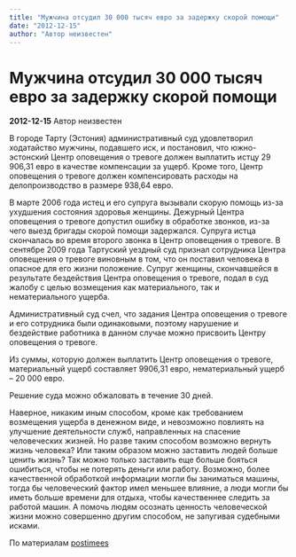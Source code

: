 ```yaml
---
title: "Мужчина отсудил 30 000 тысяч евро за задержку скорой помощи"
date: "2012-12-15"
author: "Автор неизвестен"
---
```


# Мужчина отсудил 30 000 тысяч евро за задержку скорой помощи

**2012-12-15** Автор неизвестен

В городе Тарту (Эстония) административный суд удовлетворил ходатайство мужчины, подавшего иск, и постановил, что южно-эстонский Центр оповещения о тревоге должен выплатить истцу 29 906,31 евро в качестве компенсации за ущерб. Кроме того, Центр оповещения о тревоге должен компенсировать расходы на делопроизводство в размере 938,64 евро.

В марте 2006 года истец и его супруга вызывали скорую помощь из-за ухудшения состояния здоровья женщины. Дежурный Центра оповещения о тревоге допустил ошибку в обработке звонков, из-за чего выезд бригады скорой помощи задержался. Супруга истца скончалась во время второго звонка в Центр оповещения о тревоге. В сентябре 2009 года Тартуский уездный суд признал сотрудника Центра оповещения о тревоге виновным в том, что он поставил человека в опасное для его жизни положение. Супруг женщины, скончавшейся в результате бездействия Центра оповещения о тревоге, подал в суд жалобу с целью возмещения как материального, так и нематериального ущерба.

Административный суд счел, что задания Центра оповещения о тревоге и его сотрудника были одинаковыми, поэтому нарушение и бездействие работника в данном случае можно присвоить Центру оповещения о тревоге.

Из суммы, которую должен выплатить Центр оповещения о тревоге, материальный ущерб составляет 9906,31 евро, нематериальный ущерб – 20 000 евро.

Решение суда можно обжаловать в течение 30 дней.

Наверное, никаким иным способом, кроме как требованием возмещения ущерба в денежном виде, и невозможно повлиять на улучшение деятельности служб, направленных на спасение человеческих жизней. Но разве таким способом возможно вернуть жизнь человека? Или таким образом можно заставить людей больше ценить жизнь? Так можно только заставить еще больше бояться ошибиться, чтобы не потерять деньги или работу. Возможно, более качественной обработкой информации могли бы заниматься машины, тогда бы человеческий фактор имел меньшее влияние, а люди могли бы иметь больше времени для отдыха, чтобы качественнее следить за работой машин. А помочь людям осознать ценность человеческой жизни можно совершенно другим способом, не запугивая судебными исками.

По материалам [postimees](http://rus.postimees.ee/1074490/muzhchina-otsudil-30-000-za-to-chto-ego-umirajuwej-zhene-vovremja-ne-vyslali-skoruju/)